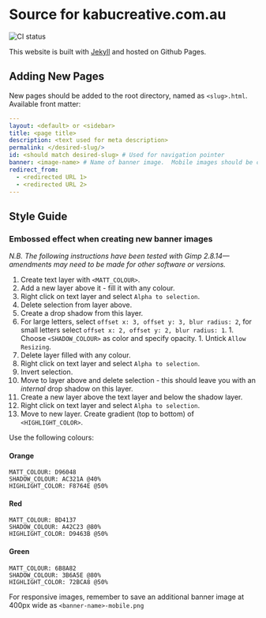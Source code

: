 # Source for kabucreative.com.au

<img src="https://travis-ci.org/KabuCreative/kabucreative.github.io.svg?branch=master" alt="CI status"/>

This website is built with [Jekyll](http://jekyllrb.com) and hosted on Github Pages.

## Adding New Pages

New pages should be added to the root directory, named as `<slug>.html`.  Available front matter:

```yaml
---
layout: <default> or <sidebar>
title: <page title>
description: <text used for meta description>
permalink: </desired-slug/>
id: <should match desired-slug> # Used for navigation pointer
banner: <image-name> # Name of banner image.  Mobile images should be called <image-name-mobile>.
redirect_from:
  - <redirected URL 1>
  - <redirected URL 2>
---
```
## Style Guide 

### Embossed effect when creating new banner images

*N.B. The following instructions have been tested with Gimp 2.8.14&mdash;amendments may need to be made for other software or versions.*

1.  Create text layer with `<MATT_COLOUR>`.
1.  Add a new layer above it - fill it with any colour.
1.  Right click on text layer and select `Alpha to selection`.
1.  Delete selection from layer above.
1.  Create a drop shadow from this layer.
  1.  For large letters, select `offset x: 3, offset y: 3, blur radius: 2`, for small letters select `offset x: 2, offset y: 2, blur radius: 1`.
	1.  Choose `<SHADOW_COLOUR>` as color and specify opacity.
	1.  Untick `Allow Resizing`.
1.  Delete layer filled with any colour.
1.  Right click on text layer and select `Alpha to selection`.
1.  Invert selection.
1.  Move to layer above and delete selection - this should leave you with an *internal* drop shadow on this layer.
1. Create a new layer above the text layer and below the shadow layer.
1. Right click on text layer and select `Alpha to selection`.
1. Move to new layer.  Create gradient (top to bottom) of `<HIGHLIGHT_COLOR>`.

Use the following colours:

#### Orange
```
MATT_COLOUR: D96048
SHADOW_COLOUR: AC321A @40%
HIGHLIGHT_COLOR: F8764E @50%
```

#### Red
```
MATT_COLOUR: BD4137
SHADOW_COLOUR: A42C23 @80%
HIGHLIGHT_COLOR: D9463B @50%
```

#### Green
```
MATT_COLOUR: 6B8A82
SHADOW_COLOUR: 3B6A5E @80%
HIGHLIGHT_COLOR: 72BCA8 @50%
```

For responsive images, remember to save an additional banner image at 400px wide as `<banner-name>-mobile.png`
